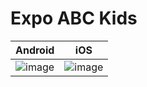 # Expo ABC Kids

| Android | iOS |
|---|---|
| ![image](https://user-images.githubusercontent.com/47516405/100231773-d31f1300-2f6a-11eb-92a3-61261ebb9ae1.png) | ![image](https://user-images.githubusercontent.com/47516405/100231943-082b6580-2f6b-11eb-9542-c4f2701855f9.png) | 
